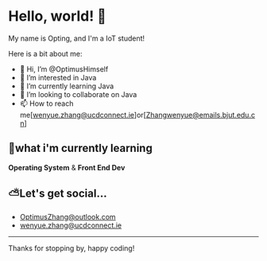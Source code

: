 # Hello, world! 🤞  

My name is Opting, and I'm a IoT student!  
  
  Here is a bit about me:  

- 👋 Hi, I’m @OptimusHimself
- 👀 I’m interested in Java
- 🌱 I’m currently learning Java
- 💞️ I’m looking to collaborate on Java
- 📫 How to reach me[wenyue.zhang@ucdconnect.ie]or[Zhangwenyue@emails.bjut.edu.cn]

<!---
OptimusHimself/OptimusHimself is a ✨ special ✨ repository because its `README.md` (this file) appears on your GitHub profile.
You can click the Preview link to take a look at your changes.
--->

## 📖what i'm currently learning

**Operating System** & **Front End Dev**

## ⛅Let's get social...

- <OptimusZhang@outlook.com>  
- <wenyue.zhang@ucdconnect.ie>

---
Thanks for stopping by, happy coding!
